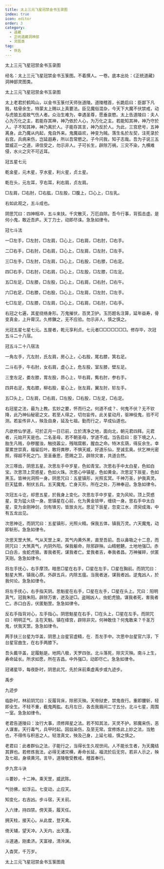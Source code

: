 ```yaml
---
title: 太上三元飞星冠禁金书玉录图
index: true
icon: editor
order: 3
category:
  - 道藏
  - 正统道藏洞神部
  - 灵图类
tag:
  - 佚名
---
```


太上三元飞星冠禁金书玉录图  

经名：太上三元飞星冠禁金书玉箓图。不着撰人。一卷。底本出处：《正统道藏》洞神部灵图类。  

太上三元飞星冠禁金书玉录图  

太上老君於鹤鸣山，以金书玉箓付天师张道陵。道陵稽首，长跪启曰：臣鄙下凡贱，枯骨余生，特蒙太上赐以上真要法。臣见魔俗混杂，今天下大魔不伏禁戒，动与虎狼五疫故气伤人者。众治生难为，幸遇圣尊，愿垂哀愍。太上告道陵曰：夫人心为万化之主，若能存其神，神乃依於人心，为万化之主。若能知其神，神乃守於人。子不知其神，神乃离於人。子能存其言，神乃反於人。为此，三宫悲号，五神离身。此乃魔从内起，鬼自外来。鬼魔益欢，神变为贼。落生名於左契，注死录於右宫。兵病来伤，岂延遐寿，所以吾常愍之。子今问我，知子志哉。吾为子说三五盟威正一之道，谛信受之，勿示非人。子可长生，辟除万祸，三灾不染，九横难侵，水火之灾不可近耳。  

冠五星七元  

乾金星，元木星，亨水星，利火星，贞土星。  

乾在头，元左耳，亨右耳，利右肩，贞左肩。  

□左肩，□右肘，□右肱，□左股，□腹上，□心上，□左乳。  

右如此观之，五斗成也。  

阴思咒曰：四神相冲，五斗来扶。千灾散灭，万厄自除。吾今行事，背孤击虚。是何小鬼，敢近吾庐。天丁力士，动即尽诛。急急如律令。  

冠七斗法  

一□左手，□左肘，□左肩，□心上，□右肩，□右肘，□右手。  

二□右手，□右肘，□右肩，□心上，□左肩，□左肘，□左手。  

三□左手，□左肘，□左肩，□心上，□右股，□右膝，□右足。  

四□右手，□右肘，□右肩，□心上，□左股，□左膝，□左足。  

五□左足，□左膝，□左股，□心上，□右肩，□右肘，□右午。  

六□右足，□右膝，□右股，□心上，□左肩，□左肘，□左手。  

七□左足，□左膝，□左肩，□心上，□右肩，□右肘，□右手。  

右冠之七遍，其星绕络身形。万鬼摧伏，百灵卫护。玉历题名注算，延年益寿，骨变真金，上升霄汉。久修鍊之，无不应验。勿示非人，慎之慎之。  

光冠五星七星七元。五屋者，乾元享利贞。七元者□□□□□□□。修存毕，次冠五斗二十八宿。  

冠五斗二十八宿法  

一角左手，亢左肘，氏左肩，房心上，心右股，尾右膝，箕右足。  

二斗右手，牛右肘，女右肩，虚心上，危左股，室左膝，壁左足。  

三奎左足，娄左膝，胃左股，昂心上，毕右肩，觜右肘，参右手。  

四井右足，鬼右膝，柳右股，星心上，张左肩，翼左肘，轸左手。  

五□头上，□左肩，□右肩，□左股，□右股，□左足，□右足。  

右冠星之法，最为上教。玄妙之要，怀而行之。何道不成？、何鬼不伏？无不钦降，此乃神仙秘密之文。若至人得之，切勿妄传。此关星动月，驱神役鬼，验不可测。若妄传非人，殃及自身，延及七祖。勤而行之，早成仙道也。  

凡欲修仙学道，可於正月一日已前，立於清净之地，面向北，朝元君四拜。元君者，元始开天是也。二名圣母，若不朝圣母，学道不成。当告启曰：臣下境之人，胎生凡贱，杂秽腥浊，触挠嚣尘，残喘腐骸，腥血之命。特沐玄荫，得反余生。幸蒙累世崇真，福留后叶。敢将粪秽，不惧天威，好道乐仙，至诚玄奥。伏乞神光密照，得超不死之门。至圣垂恩，愿赐之卫，辟除灾害，共道合然。  

次三啄齿，阴思五星。次思左手中岁星，色如青宝。次思右手中太白星，色如白宝。次思顶上荧惑星，色如火珠。次思心中镇星，色如黄金。次思足下辰星，色如黑玉。皆神光洞照一身。阴思咒曰：五星镇形，光照玄冥。千神万圣，护我真灵。巨天猛兽，制伏五兵。五天魔鬼，亡身灭形。所在之处，万神奉迎。急急如律令。  

次冠五斗讫，却思五星，於我身上变化。次思左手中岁星，变为风轮。顶上荧惑星，变为猛火绕一身。思镇星在心前，化为黄金锁甲，缠绕一身。思右手中太白星，变为金刚神剑，剑有锋刃，皆放炎光。思足下辰星，忽变江水，须臾成海，中有五龙出见。  

次思神讫，而阴咒曰：五星镇形，光照火精。保我五体，镇我万灵。六天魔鬼，动即斩形。急急如律令。  

次思天罡大煞，气从天罡上来，其气内黄外黑，直至吾前。吾以鼻吸之十二息，而阴咒曰：大煞真气，内阴外阳。保我躯命，除邪辟殃。山精魍魉，土地地强□。赤口白舌，虫蛇虎狼。害我者死，谋我者亡。爱我者吉，奉我者昌。万神摧碎，伏匿天刚。急急如律令。  

将左手抚心，右手摩顶。暗思□星在右手，□星在左手，□星在胸前。而阴咒曰：魁星大煞，镇我心原。外辟五兵，内除五瘟。当我者迷，谋我者凶。逆鬼凶人，於我何论。急急如律令。  

将左手抚心，右手指天阴。思魁星在右手，□星在左手，□星在头上。咒曰：阳明真气，冠我朱阳。辟除万害，迸及逆□。盗贼凶人，虫蛇虎狼。谋我者死，害我者亡。赤口白舌，伏匿魁罡。急急如律令。  

反右手指背对心，左手指心。阴思魁星在右手，□在头上，□星在左手。而阴咒曰：明明正气，主在天魁。镇在绛宫，辟除非灾。何神敢住？何鬼敢来？千圣万鬼，伏我天罡。急急如律令。  

两手扶三台星为华盖，阴思上台星官虚精，在．吾左手中。次思中台星官六淳，下台星官曲生，在右手两膝下。  

吾头戴华盖，足履魁是。地网八极，天罗四张。北斗落死，除灾灭殃。南斗上生，寿命延长。所求如愿，所在吉昌。中外强□，动即尽亡。急急如律令。  

冠诸星毕，每夜卧时，阴思此咒，先於床前乘虚禹步或九迹步。  

禹步  

九迹步  

临卧时，林前阴咒曰：反履背床，除邪灭殃。天帝狱吏，禁鬼夜行。重即腰斩，轻即全生。不轻不重，截鬼两肱。右月左日，各去我眉间二寸五分。北斗七星，周围一室。急急如律令。  

老君告道陵曰：汝行大事，须修拜星之法。若不知其法，天灵不护。邪魔来伤，恶人谋害。天行毒气，兵甲时起。因兹染伤，及至无常。宜修炼此上妙之法，当勉也，不得传与积恶之人。轻泄真文，殃及己身，上延七祖，慎之慎之。  

老君曰：此者群仙之法，子能行之，当得长生久视世间。人不能长生者，为天魔结其罪也。若修炼我法，必得无诸灾横，寿命长延，福流於后无穷。若非人示之，殃及七祖，身填黄河。言毕，道陵敬受教戒，稽首奉行。  

步九宫斗诀  

斗要妙，十二神。乘天罡，威武陈。  

气彷佛，如浮云。七变动，止应天。  

知变化，右吉凶。步斗宿，天关前。  

入六律，持四禁。傍天英，履天任。  

拥天柱，接天心。从此度，登天禽。  

倚天辅，望天冲。入天内，出天蓬。  

斗道通，刚柔济。天富禄，清泠渊。  

入杳冥，千万岁。  

太上三元飞星冠禁金书玉箓图竟  
